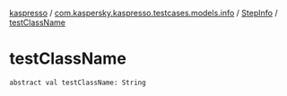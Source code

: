 [kaspresso](../../index.md) / [com.kaspersky.kaspresso.testcases.models.info](../index.md) / [StepInfo](index.md) / [testClassName](./test-class-name.md)

# testClassName

`abstract val testClassName: String`